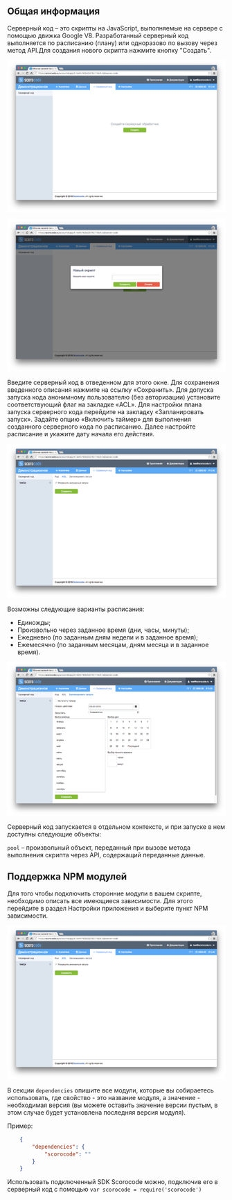 ## Общая информация

Серверный код – это скрипты на JavaScript, выполняемые на сервере с помощью движка Google V8. Разработанный серверный код выполняется по расписанию (плану) или одноразово по вызову через метод API.Для создания нового скрипта нажмите кнопку "Создать".

![Серверный код](../img/scripts.png)

![Серверный код](../img/scriptcreate.png)

Введите серверный код в отведенном для этого окне. Для сохранения введенного описания нажмите на ссылку «Сохранить». Для допуска запуска кода анонимному пользователю (без авторизации) установите соответствующий флаг на закладке «ACL». Для настройки плана запуска серверного кода перейдите на закладку «Запланировать запуск». Задайте опцию «Включить таймер» для выполнения созданного серверного кода по расписанию. Далее настройте расписание и укажите дату начала его действия.

![Серверный код](../img/scriptacl.png)

Возможны следующие варианты расписания:

* Единожды;
* Произвольно через заданное время (дни, часы, минуты);
* Ежедневно (по заданным дням недели и в заданное время);
* Ежемесячно (по заданным месяцам, дням месяца и в заданное время).

![Серверный код](../img/scriptschedule.png)

Серверный код запускается в отдельном контексте, и при запуске в нем доступны следующие объекты:

`pool` – произвольный объект, переданный при вызове метода выполнения скрипта через API, содержащий переданные данные.

## Поддержка NPM модулей

Для того чтобы подключить сторонние модули в вашем скрипте, необходимо описать все имеющиеся зависимости. Для этого перейдите в раздел Настройки приложения и выберите пункт NPM зависимости.

![Серверный код](../img/scriptacl.png)

В секции `dependencies` опишите все модули, которые вы собираетесь использовать, где свойство - это название модуля, а значение - необходимая версия (вы можете оставить значение версии пустым, в этом случае будет установлена последняя версия модуля).

Пример:

```JSON
    {
        "dependencies": {
            "scorocode": ""
        }
    }
```
    
Использовать подключенный SDK Scorocode можно, подключив его в серверный код с помощью `var scorocode = require('scorocode')`